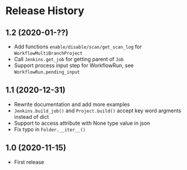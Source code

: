 Release History
===============
1.2 (2020-01-??)
----------------
- Add functions `enable/disable/scan/get_scan_log` for `WorkflowMultiBranchProject`
- Call `Jenkins.get_job` for getting parent of `Job`
- Support process input step for WorkflowRun,  see `WorkflowRun.pending_input`

1.1 (2020-12-31)
-----------------
- Rewrite documentation and add more examples
- `Jenkins.build_job()` and `Project.build()` accept key word argments instead of dict
- Support to access attribute with None type value in json
- Fix typo in `Folder.__iter__()`

1.0 (2020-11-15)
------------------
- First release

